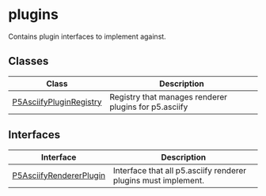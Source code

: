 # plugins

Contains plugin interfaces to implement against.

## Classes

| Class                                                         | Description                                           |
| ------------------------------------------------------------- | ----------------------------------------------------- |
| [P5AsciifyPluginRegistry](classes/P5AsciifyPluginRegistry.md) | Registry that manages renderer plugins for p5.asciify |

## Interfaces

| Interface                                                        | Description                                                    |
| ---------------------------------------------------------------- | -------------------------------------------------------------- |
| [P5AsciifyRendererPlugin](interfaces/P5AsciifyRendererPlugin.md) | Interface that all p5.asciify renderer plugins must implement. |
